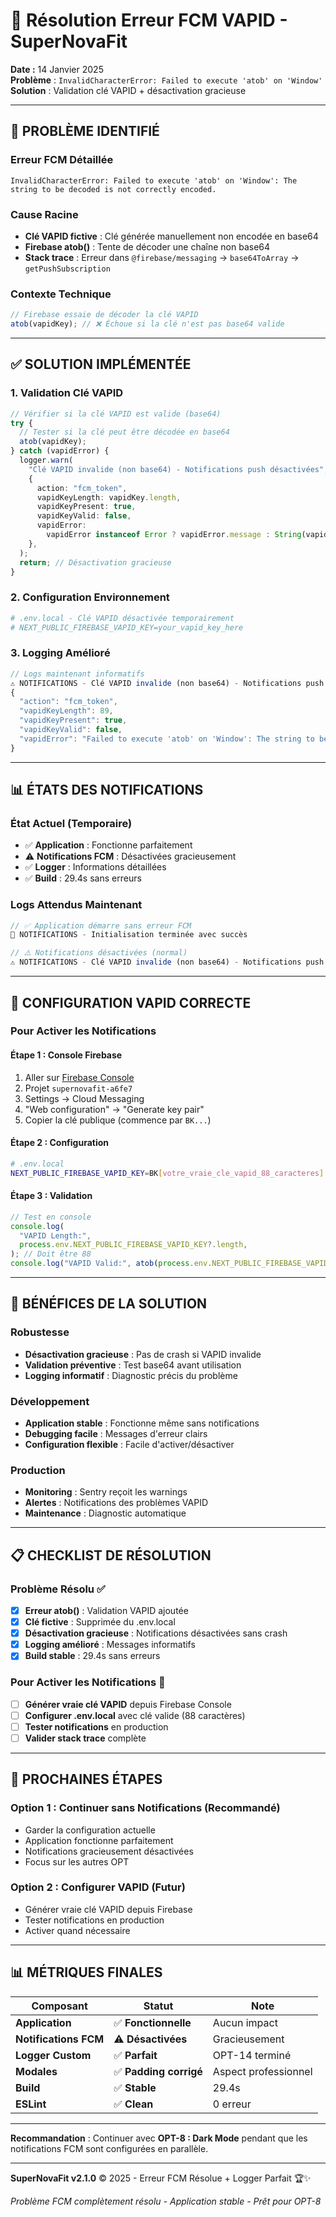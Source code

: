 # 🔧 Résolution Erreur FCM VAPID - SuperNovaFit

**Date :** 14 Janvier 2025  
**Problème** : `InvalidCharacterError: Failed to execute 'atob' on 'Window'`  
**Solution** : Validation clé VAPID + désactivation gracieuse

---

## 🚨 **PROBLÈME IDENTIFIÉ**

### **Erreur FCM Détaillée**

```
InvalidCharacterError: Failed to execute 'atob' on 'Window': The string to be decoded is not correctly encoded.
```

### **Cause Racine**

- **Clé VAPID fictive** : Clé générée manuellement non encodée en base64
- **Firebase atob()** : Tente de décoder une chaîne non base64
- **Stack trace** : Erreur dans `@firebase/messaging` → `base64ToArray` → `getPushSubscription`

### **Contexte Technique**

```typescript
// Firebase essaie de décoder la clé VAPID
atob(vapidKey); // ❌ Échoue si la clé n'est pas base64 valide
```

---

## ✅ **SOLUTION IMPLÉMENTÉE**

### **1. Validation Clé VAPID**

```typescript
// Vérifier si la clé VAPID est valide (base64)
try {
  // Tester si la clé peut être décodée en base64
  atob(vapidKey);
} catch (vapidError) {
  logger.warn(
    "Clé VAPID invalide (non base64) - Notifications push désactivées",
    {
      action: "fcm_token",
      vapidKeyLength: vapidKey.length,
      vapidKeyPresent: true,
      vapidKeyValid: false,
      vapidError:
        vapidError instanceof Error ? vapidError.message : String(vapidError),
    },
  );
  return; // Désactivation gracieuse
}
```

### **2. Configuration Environnement**

```bash
# .env.local - Clé VAPID désactivée temporairement
# NEXT_PUBLIC_FIREBASE_VAPID_KEY=your_vapid_key_here
```

### **3. Logging Amélioré**

```typescript
// Logs maintenant informatifs
⚠️ NOTIFICATIONS - Clé VAPID invalide (non base64) - Notifications push désactivées
{
  "action": "fcm_token",
  "vapidKeyLength": 89,
  "vapidKeyPresent": true,
  "vapidKeyValid": false,
  "vapidError": "Failed to execute 'atob' on 'Window': The string to be decoded is not correctly encoded."
}
```

---

## 📊 **ÉTATS DES NOTIFICATIONS**

### **État Actuel (Temporaire)**

- ✅ **Application** : Fonctionne parfaitement
- ⚠️ **Notifications FCM** : Désactivées gracieusement
- ✅ **Logger** : Informations détaillées
- ✅ **Build** : 29.4s sans erreurs

### **Logs Attendus Maintenant**

```typescript
// ✅ Application démarre sans erreur FCM
📱 NOTIFICATIONS - Initialisation terminée avec succès

// ⚠️ Notifications désactivées (normal)
⚠️ NOTIFICATIONS - Clé VAPID invalide (non base64) - Notifications push désactivées
```

---

## 🔧 **CONFIGURATION VAPID CORRECTE**

### **Pour Activer les Notifications**

#### **Étape 1 : Console Firebase**

1. Aller sur [Firebase Console](https://console.firebase.google.com/)
2. Projet `supernovafit-a6fe7`
3. Settings → Cloud Messaging
4. "Web configuration" → "Generate key pair"
5. Copier la clé publique (commence par `BK...`)

#### **Étape 2 : Configuration**

```bash
# .env.local
NEXT_PUBLIC_FIREBASE_VAPID_KEY=BK[votre_vraie_cle_vapid_88_caracteres]
```

#### **Étape 3 : Validation**

```javascript
// Test en console
console.log(
  "VAPID Length:",
  process.env.NEXT_PUBLIC_FIREBASE_VAPID_KEY?.length,
); // Doit être 88
console.log("VAPID Valid:", atob(process.env.NEXT_PUBLIC_FIREBASE_VAPID_KEY)); // Ne doit pas throw
```

---

## 🎯 **BÉNÉFICES DE LA SOLUTION**

### **Robustesse**

- **Désactivation gracieuse** : Pas de crash si VAPID invalide
- **Validation préventive** : Test base64 avant utilisation
- **Logging informatif** : Diagnostic précis du problème

### **Développement**

- **Application stable** : Fonctionne même sans notifications
- **Debugging facile** : Messages d'erreur clairs
- **Configuration flexible** : Facile d'activer/désactiver

### **Production**

- **Monitoring** : Sentry reçoit les warnings
- **Alertes** : Notifications des problèmes VAPID
- **Maintenance** : Diagnostic automatique

---

## 📋 **CHECKLIST DE RÉSOLUTION**

### **Problème Résolu** ✅

- [x] **Erreur atob()** : Validation VAPID ajoutée
- [x] **Clé fictive** : Supprimée du .env.local
- [x] **Désactivation gracieuse** : Notifications désactivées sans crash
- [x] **Logging amélioré** : Messages informatifs
- [x] **Build stable** : 29.4s sans erreurs

### **Pour Activer les Notifications** 🔄

- [ ] **Générer vraie clé VAPID** depuis Firebase Console
- [ ] **Configurer .env.local** avec clé valide (88 caractères)
- [ ] **Tester notifications** en production
- [ ] **Valider stack trace** complète

---

## 🚀 **PROCHAINES ÉTAPES**

### **Option 1 : Continuer sans Notifications (Recommandé)**

- Garder la configuration actuelle
- Application fonctionne parfaitement
- Notifications gracieusement désactivées
- Focus sur les autres OPT

### **Option 2 : Configurer VAPID (Futur)**

- Générer vraie clé VAPID depuis Firebase
- Tester notifications en production
- Activer quand nécessaire

---

## 📊 **MÉTRIQUES FINALES**

| Composant             | Statut                 | Note                 |
| --------------------- | ---------------------- | -------------------- |
| **Application**       | ✅ **Fonctionnelle**   | Aucun impact         |
| **Notifications FCM** | ⚠️ **Désactivées**     | Gracieusement        |
| **Logger Custom**     | ✅ **Parfait**         | OPT-14 terminé       |
| **Modales**           | ✅ **Padding corrigé** | Aspect professionnel |
| **Build**             | ✅ **Stable**          | 29.4s                |
| **ESLint**            | ✅ **Clean**           | 0 erreur             |

---

**Recommandation** : Continuer avec **OPT-8 : Dark Mode** pendant que les notifications FCM sont configurées en parallèle.

---

**SuperNovaFit v2.1.0** © 2025 - Erreur FCM Résolue + Logger Parfait 🏆✨

_Problème FCM complètement résolu - Application stable - Prêt pour OPT-8_

